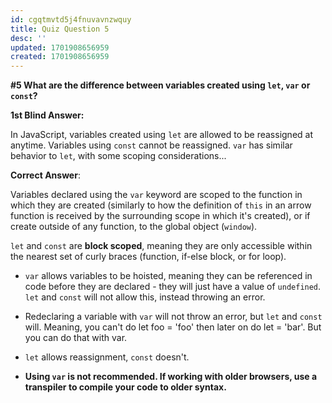 ```yaml
---
id: cgqtmvtd5j4fnuvavnzwquy
title: Quiz Question 5
desc: ''
updated: 1701908656959
created: 1701908656959
---
```

**#5 What are the difference between variables created using `let`, `var` or `const`?**

**1st Blind Answer:**

In JavaScript, variables created using `let` are allowed to be reassigned at anytime. Variables using `const` cannot be reassigned. `var` has similar behavior to `let`, with some scoping considerations...

**Correct Answer**:

Variables declared using the `var` keyword are scoped to the function in which they are created (similarly to how the definition of `this` in an arrow function is received by the surrounding scope in which it's created), or if create outside of any function, to the global object (`window`).

`let` and `const` are __block scoped__, meaning they are only accessible within the nearest set of curly braces (function, if-else block, or for loop).

* `var` allows variables to be hoisted, meaning they can be referenced in code before they are declared - they will just have a value of `undefined`. `let` and `const` will not allow this, instead throwing an error.

* Redeclaring a variable with `var` will not throw an error, but `let` and `const` will. Meaning, you can't do let foo = 'foo' then later on do let = 'bar'. But you can do that with var.

* `let` allows reassignment, `const` doesn't.

* **Using `var` is not recommended. If working with older browsers, use a transpiler to compile your code to older syntax.**

